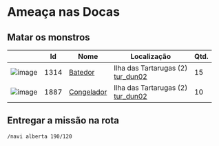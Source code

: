 # Ameaça nas Docas

## Matar os monstros

| | Id | Nome | Localização | Qtd. |
| - | - | - | - | - |
| ![image](https://file5s.ratemyserver.net/mobs/1314.gif) | 1314 | [Batedor](https://ratemyserver.net/mob_db.php?mob_id=1314&small=1&back=1) | Ilha das Tartarugas (2)<br>[tur_dun02](https://ratemyserver.net/index.php?page=npc_shop_warp&map=tur_dun02) | 15 |
| ![image](https://file5s.ratemyserver.net/mobs/1887.gif) | 1887 | [Congelador](https://ratemyserver.net/mob_db.php?mob_id=1887&small=1&back=1) | Ilha das Tartarugas (2)<br>[tur_dun02](https://ratemyserver.net/index.php?page=npc_shop_warp&map=tur_dun02) | 10 |

## Entregar a missão na rota

```
/navi alberta 190/120
```
